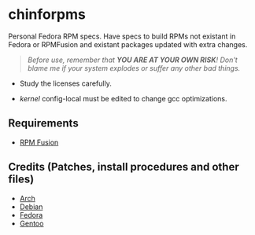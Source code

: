 # chinforpms

Personal Fedora RPM specs. Have specs to build RPMs not existant in Fedora or
RPMFusion and existant packages updated with extra changes.

>_Before use, remember that **YOU ARE AT YOUR OWN RISK**! Don't blame me if your
>system explodes or suffer any other bad things._

* Study the licenses carefully.

* _kernel_ config-local must be edited to change gcc optimizations.

## Requirements

 * [RPM Fusion](https://rpmfusion.org)

## Credits (Patches, install procedures and other files)
* [Arch](http://www.archlinux.org)
* [Debian](http://www.debian.org)
* [Fedora](http://fedoraproject.org)
* [Gentoo](http://www.gentoo.org)
